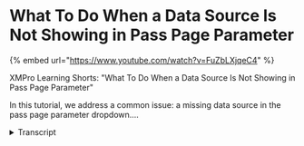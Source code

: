 # What To Do When a Data Source Is Not Showing in Pass Page Parameter
{% embed url="https://www.youtube.com/watch?v=FuZbLXjqeC4" %}



XMPro Learning Shorts: "What To Do When a Data Source Is Not Showing in Pass Page Parameter"

In this tutorial, we address a common issue: a missing data source in the pass page parameter dropdown....
<details>
<summary>Transcript</summary>XMPro Learning Shorts: "What To Do When a Data Source Is Not Showing in Pass Page Parameter"

In this tutorial, we address a common issue: a missing data source in the pass page parameter dropdown....
in this video we are going to look at

what to do when a data source is not

showing in the pass page parameter

dropdown in order to resolve this issue

you need to add your data source in the

card under block properties click page

layers find the Box hyperlink layer

where the navigation is added in one

layer up is the correct layer to add the

data source in Click block properties

tab select the correct data source and

save your

change

now let's go back to the Box hyperlink

layer and click block properties tab

click pass page parameters the data

source is now showing under the value

drop-down

list
</details>